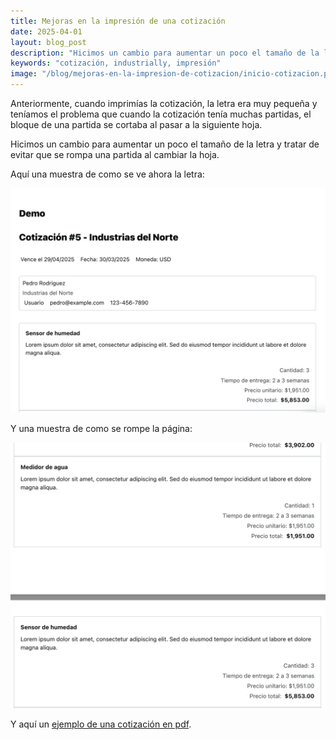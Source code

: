 ```yaml
---
title: Mejoras en la impresión de una cotización
date: 2025-04-01
layout: blog_post
description: "Hicimos un cambio para aumentar un poco el tamaño de la letra y tratar de evitar que se rompa una partida al cambiar la hoja."
keywords: "cotización, industrially, impresión"
image: "/blog/mejoras-en-la-impresion-de-cotizacion/inicio-cotizacion.png"
---
```


Anteriormente, cuando imprimías la cotización, la letra era muy pequeña y teníamos el problema que cuando la cotización tenía muchas partidas, el bloque de una partida se cortaba al pasar a la siguiente hoja.

Hicimos un cambio para aumentar un poco el tamaño de la letra y tratar de evitar que se rompa una partida al cambiar la hoja.

Aquí una muestra de como se ve ahora la letra:

<img src="mejoras-en-la-impresion-de-cotizacion/inicio-cotizacion.png" class="rounded-xl border border-gray-300 p-1 shadow-lg bg-white" alt="cotización">

Y una muestra de como se rompe la página:

<img src="mejoras-en-la-impresion-de-cotizacion/cambio-de-pagina.png" class="rounded-xl border border-gray-300 p-1 shadow-lg bg-white" alt="cambio de página">

Y aquí un [ejemplo de una cotización en pdf](mejoras-en-la-impresion-de-cotizacion/ejemplo-cotizacion.pdf).